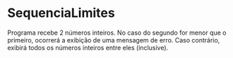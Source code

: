 # SequenciaLimites
Programa recebe 2 números inteiros. No caso do segundo for menor que o primeiro, ocorrerá a exibição de uma mensagem de erro. Caso contrário, exibirá todos os números inteiros entre eles (inclusive).
